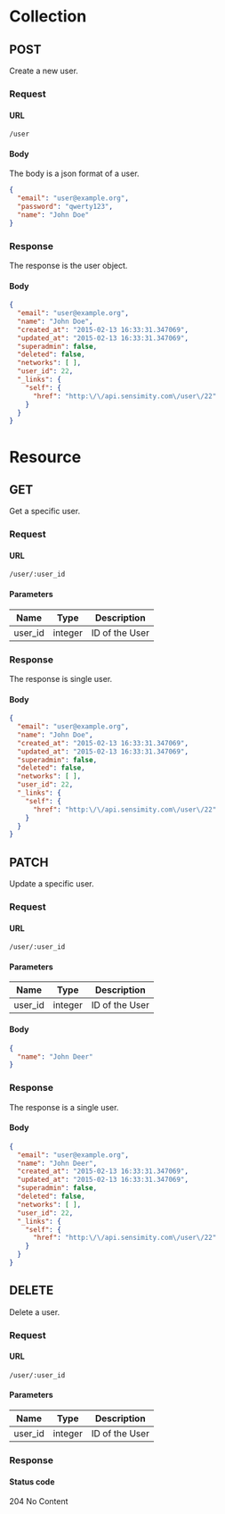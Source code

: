 # Collection

## POST

Create a new user.

### Request

#### URL
```
/user
```

#### Body
The body is a json format of a user.

```json
{
  "email": "user@example.org",
  "password": "qwerty123",
  "name": "John Doe"
}
```

### Response
The response is the user object.

#### Body
```json
{
  "email": "user@example.org",
  "name": "John Doe",
  "created_at": "2015-02-13 16:33:31.347069",
  "updated_at": "2015-02-13 16:33:31.347069",
  "superadmin": false,
  "deleted": false,
  "networks": [ ],
  "user_id": 22,
  "_links": {
    "self": {
      "href": "http:\/\/api.sensimity.com\/user\/22"
    }
  }
}
```

# Resource

## GET
Get a specific user.

### Request

#### URL
```
/user/:user_id
```

#### Parameters

| Name    | Type    | Description    |
|---------|---------|----------------|
| user_id | integer | ID of the User |

### Response
The response is single user.

#### Body
```json
{
  "email": "user@example.org",
  "name": "John Doe",
  "created_at": "2015-02-13 16:33:31.347069",
  "updated_at": "2015-02-13 16:33:31.347069",
  "superadmin": false,
  "deleted": false,
  "networks": [ ],
  "user_id": 22,
  "_links": {
    "self": {
      "href": "http:\/\/api.sensimity.com\/user\/22"
    }
  }
}
```

## PATCH
Update a specific user.

### Request

#### URL
```
/user/:user_id
```

#### Parameters

| Name    | Type    | Description    |
|---------|---------|----------------|
| user_id | integer | ID of the User |

#### Body
```json
{
  "name": "John Deer"
}
```

### Response
The response is a single user.

#### Body
```json
{
  "email": "user@example.org",
  "name": "John Deer",
  "created_at": "2015-02-13 16:33:31.347069",
  "updated_at": "2015-02-13 16:33:31.347069",
  "superadmin": false,
  "deleted": false,
  "networks": [ ],
  "user_id": 22,
  "_links": {
    "self": {
      "href": "http:\/\/api.sensimity.com\/user\/22"
    }
  }
}
```

## DELETE
Delete a user.

### Request

#### URL
```
/user/:user_id
```

#### Parameters
| Name    | Type    | Description    |
|---------|---------|----------------|
| user_id | integer | ID of the User |

### Response

#### Status code
204 No Content